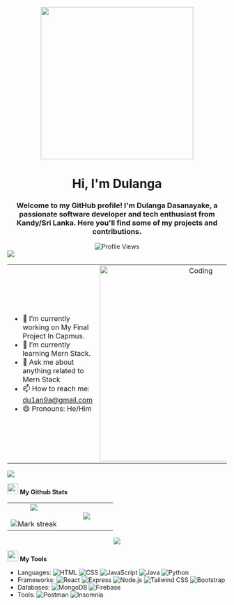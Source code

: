 <p align="center"><img src="https://github.githubassets.com/assets/inbox-zero-dark-377cc25a227f.svg" width="350"></p>
<h1 align="center">Hi, I'm Dulanga</h1>
<h3 align="center">Welcome to my GitHub profile! I'm Dulanga Dasanayake, a passionate software developer and tech enthusiast from Kandy/Sri Lanka. Here you'll find some of my projects and contributions.</h3>

<div align="center">
  <img src="https://komarev.com/ghpvc/?username=DulangaDasanayake&label=Profile%20Views&color=0e75b6&style=flat" alt="Profile Views" />
</div>

<img src="https://user-images.githubusercontent.com/73097560/115834477-dbab4500-a447-11eb-908a-139a6edaec5c.gif">

<table align="center">
<tr border="none">
<td width="50%" align="left">
  
- 🔭 I’m currently working on My Final Project In Capmus.
- 🌱 I’m currently learning Mern Stack.
- 💬 Ask me about anything related to Mern Stack
- 📫 How to reach me: du1an9a@gmail.com
- 😄 Pronouns: He/Him

</td>
<td width="50%" align="center">

  <img align="center" alt="Coding" width="450" src="https://repository-images.githubusercontent.com/588181932/e36ec678-7984-4cdd-8e4c-a3932772ff8e">

  
  </td>
</tr>
</table>

<img src="https://user-images.githubusercontent.com/73097560/115834477-dbab4500-a447-11eb-908a-139a6edaec5c.gif">

<img src="https://media.giphy.com/media/iY8CRBdQXODJSCERIr/giphy.gif" width="25"> <b>My Github Stats</b>
<p align="center">
<table align="center">
<tr border="none">
<td width="50%" align="center">
  
  <img  align="center"  src="https://github-readme-stats.vercel.app/api?username=DulangaDasanayake&theme=dark&show_icons=true&count_private=true" />
  <br></br>
  <img  title="🔥 Get streak stats for your profile at git.io/streak-stats" alt="Mark streak" src="https://github-readme-streak-stats.herokuapp.com/?user=DulangaDasanayake&theme=dark&hide_border=false" /> 
</td>
<td width="50%" align="center">

  <img  align="center"  src="https://github-readme-stats.anuraghazra1.vercel.app/api/top-langs/?username=DulangaDasanayake&theme=dark&hide_border=false&no-bg=true&no-frame=true&langs_count=10"/>
  
  </td>
</tr>
</table>

<img src="https://user-images.githubusercontent.com/73097560/115834477-dbab4500-a447-11eb-908a-139a6edaec5c.gif">

<img src="https://media.giphy.com/media/iY8CRBdQXODJSCERIr/giphy.gif" width="25"> <b>My Tools</b>
- Languages: ![HTML](https://img.shields.io/badge/-HTML5-E34F26?style=flat&logo=html5&logoColor=white) ![CSS](https://img.shields.io/badge/-CSS3-1572B6?style=flat&logo=css3&logoColor=white) ![JavaScript](https://img.shields.io/badge/-JavaScript-F7DF1E?style=flat&logo=javascript&logoColor=black) ![Java](https://img.shields.io/badge/-Java-007396?style=flat&logo=java&logoColor=white) ![Python](https://img.shields.io/badge/-Python-3776AB?style=flat&logo=python&logoColor=white)
- Frameworks: ![React](https://img.shields.io/badge/-React-61DAFB?style=flat&logo=React&logoColor=white) ![Express](https://img.shields.io/badge/-Express.js-000000?style=flat&logo=express&logoColor=white) ![Node.js](https://img.shields.io/badge/-Node.js-339933?style=flat&logo=node.js&logoColor=white) ![Tailwind CSS](https://img.shields.io/badge/-Tailwind_CSS-38B2AC?style=flat&logo=tailwind-css&logoColor=white) ![Bootstrap](https://img.shields.io/badge/-Bootstrap-563D7C?style=flat&logo=bootstrap&logoColor=white)
- Databases: ![MongoDB](https://img.shields.io/badge/-MongoDB-47A248?style=flat&logo=mongodb&logoColor=white) ![Firebase](https://img.shields.io/badge/-Firebase-FFCA28?style=flat&logo=firebase&logoColor=black)
- Tools: ![Postman](https://img.shields.io/badge/-Postman-FF6C37?style=flat&logo=postman&logoColor=white) ![Insomnia](https://img.shields.io/badge/-Insomnia-5849BE?style=flat&logo=insomnia&logoColor=white)
  
